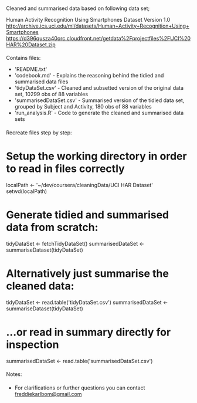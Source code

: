 ####
Cleaned and summarised data based on following data set;

Human Activity Recognition Using Smartphones Dataset
Version 1.0
http://archive.ics.uci.edu/ml/datasets/Human+Activity+Recognition+Using+Smartphones
https://d396qusza40orc.cloudfront.net/getdata%2Fprojectfiles%2FUCI%20HAR%20Dataset.zip
####

Contains files:
- 'README.txt'
- 'codebook.md' - Explains the reasoning behind the tidied and summarised data files
- 'tidyDataSet.csv' - Cleaned and subsetted version of the original data set, 10299 obs of 88 variables
- 'summarisedDataSet.csv' - Summarised version of the tidied data set, grouped by Subject and Activity, 180 obs of 88 variables
- 'run_analysis.R' - Code to generate the cleaned and summarised data sets

####
Recreate files step by step:
####

# Setup the working directory in order to read in files correctly
localPath <- '~/dev/coursera/cleaningData/UCI HAR Dataset'
setwd(localPath)

# Generate tidied and summarised data from scratch:
tidyDataSet <- fetchTidyDataSet()
summarisedDataSet <- summariseDataset(tidyDataSet)

# Alternatively just summarise the cleaned data:
tidyDataSet <- read.table('tidyDataSet.csv')
summarisedDataSet <- summariseDataset(tidyDataSet)

# ...or read in summary directly for inspection
summarisedDataSet <- read.table('summarisedDataSet.csv')

####
Notes:
####
- For clarifications or further questions you can contact freddiekarlbom@gmail.com